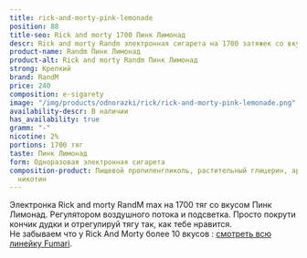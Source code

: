 ```yaml
---
title: rick-and-morty-pink-lemonade
position: 88
title-seo: Rick and morty 1700 Пинк Лимонад
descr: Rick and morty Randm электронная сигарета на 1700 затяжек со вкусом Пинк Лимонад
product-name: Randm Пинк Лимонад
product-alt: Rick and morty Randm Пинк Лимонад
strong: Крепкий
brand: RandM
price: 240
composition: e-sigarety
image: "/img/products/odnorazki/rick/rick-and-morty-pink-lemonade.png"
availability-descr: В наличии
has_availability: true
gramm: "-"
nicotine: 2%
portions: 1700 тяг
taste: Пинк Лимонад
form: Одноразовая электронная сигарета
composition-product: Пищевой пропиленгликоль, растительный глицерин, ароматизатор,
  никотин
---
```


Электронка Rick and morty ️RandM max на 1700 тяг со вкусом Пинк Лимонад. Регулятором воздушного потока и подсветка. Просто покрути кончик дудки и отрегулируй тягу так, как тебе нравится.<br>
Не забываем что у Rick And Morty более 10 вкусов : [смотреть всю линейку Fumari](/pods-rick-and-morty).